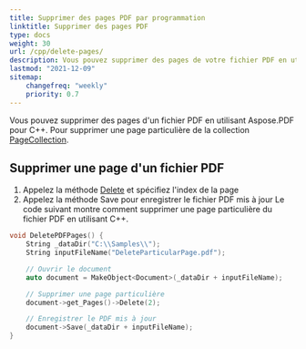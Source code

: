 ```yaml
---
title: Supprimer des pages PDF par programmation
linktitle: Supprimer des pages PDF
type: docs
weight: 30
url: /cpp/delete-pages/
description: Vous pouvez supprimer des pages de votre fichier PDF en utilisant une bibliothèque C++.
lastmod: "2021-12-09"
sitemap:
    changefreq: "weekly"
    priority: 0.7
---
```


Vous pouvez supprimer des pages d'un fichier PDF en utilisant Aspose.PDF pour C++. Pour supprimer une page particulière de la collection [PageCollection](https://reference.aspose.com/pdf/cpp/class/aspose.pdf.page_collection).

## Supprimer une page d'un fichier PDF

1. Appelez la méthode [Delete](https://reference.aspose.com/pdf/cpp/class/aspose.pdf.page#a02bb7a96e66ef6e10bcf4930b299b3b7) et spécifiez l'index de la page
1. Appelez la méthode Save pour enregistrer le fichier PDF mis à jour
Le code suivant montre comment supprimer une page particulière du fichier PDF en utilisant C++.

```cpp
void DeletePDFPages() {
    String _dataDir("C:\\Samples\\");
    String inputFileName("DeleteParticularPage.pdf");

    // Ouvrir le document
    auto document = MakeObject<Document>(_dataDir + inputFileName);

    // Supprimer une page particulière
    document->get_Pages()->Delete(2);

    // Enregistrer le PDF mis à jour
    document->Save(_dataDir + inputFileName);
}
```
